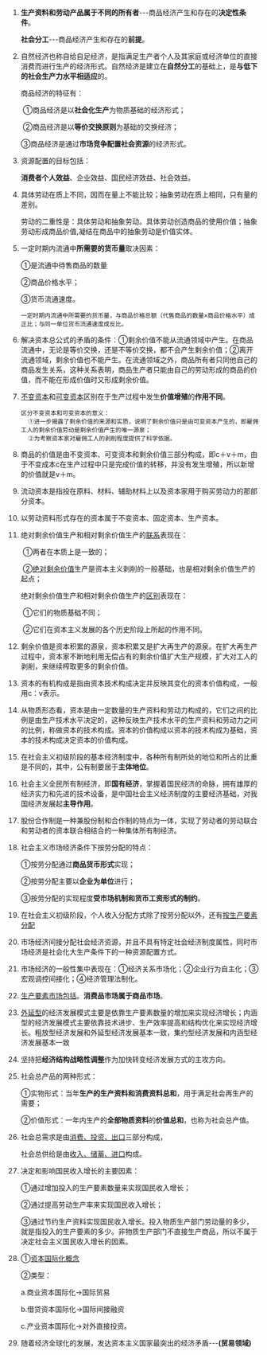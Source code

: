 1. **生产资料和劳动产品属于不同的所有者**---商品经济产生和存在的**决定性条件**。

   **社会分工**---商品经济产生和存在的**前提**。

2. 自然经济也称自给自足经济，是指满足生产者个人及其家庭或经济单位的直接消费而进行生产的经济形式。自然经济是建立在**自然分工**的基础上，是**与低下的社会生产力水平相适应**的。

   商品经济的特征有：

   ​      ①商品经济是以**社会化生产**为物质基础的经济形式；

   ​      ②商品经济是以**等价交换原则**为基础的交换经济；

   ​      ③商品经济是通过**市场竞争配置社会资源**的经济形式。

3. 资源配置的目标包括：

   **消费者个人效益**、企业效益、国民经济效益、社会效益。

4. 具体劳动在质上不同，因而在量上不能比较；抽象劳动在质上相同，只有量的差别。

   劳动的二重性是：具体劳动和抽象劳动。具体劳动创造商品的使用价值；抽象劳动形成商品价值,凝结在商品中的抽象劳动是价值实体。

5. 一定时期内流通中**所需要的货币量**取决因素：

   ①是流通中待售商品的数量

   ②商品价格水平；

   ③货币流通速度。

   ~~~
   一定时期内流通中所需要的货币量，与商品价格总额（代售商品的数量×商品价格水平）成正比；与同一单位货币流通速度成反比。
   ~~~

6. 解决资本总公式的矛盾的条件：①剩余价值不能从流通领域中产生。在商品流通中，无论是等价交换，还是不等价交换，都不会产生剩余价值；②离开流通领域，剩余价值也不能产生。在流通领域之外，商品所有者只同他自己的商品发生关系，这种关系表明，商品生产者只能由自己的劳动形成的商品的价值，而不能在形成价值时又形成剩余价值。

7. [不变资本](是指以生产资料形式存在的资本，在生产过程中不改变自己的价值量。)和[可变资本](是指以劳动力形式存在的资本，在生产过程中发生了价值增殖。)区别在于生产过程中发生**价值增殖**的**作用不同**。

   ~~~
   区分不变资本和可变资本的意义：
     ①进一步揭露了剩余价值的来源和实质，说明了剩余价值只是由可变资本产生的，即雇佣工人的剩余价值劳动是剩余价值产生的唯一源泉；
     ②为考察资本家对雇佣工人的剥削程度提供了科学依据。
   ~~~

8. 商品的价值是由不变资本、可变资本和剩余价值三部分构成，即c＋v＋m，由于不变成本c在生产过程中只是完成价值的转移，并没有发生增殖，所以新增的价值就是v＋m。

9. 流动资本是指投在原料、材料、辅助材料上以及资本家用于购买劳动力的那部分资本。

10. 以劳动资料形式存在的资本属于不变资本、固定资本、生产资本。

11. 绝对剩余价值生产和相对剩余价值生产的<u>联系</u>表现在：

    ​    ①两者在本质上是一致的；

    ​    ②[绝对剩余价值](基础和起点)生产是资本主义剥削的一般基础，也是相对剩余价值生产的起点；

    绝对剩余价值生产和相对剩余价值生产的<u>区别</u>表现在：

    ​    ①它们的物质基础不同；

    ​    ②它们在资本主义发展的各个历史阶段上所起的作用不同。

12. 剩余价值是资本积累的源泉，资本积累又是扩大再生产的源泉。在扩大再生产过程中，资本家不断地利用无偿占有的剩余价值扩大生产规模，扩大对工人的剥削，来继续榨取更多的剩余价值。

13. 资本的有机构成是指由资本技术构成决定并反映其变化的资本价值构成，一般用c：v表示。

14. 从物质形态看，资本是由一定数量的生产资料和劳动力构成的，它们之间的比例是由生产技术水平决定的，这种反映生产技术水平的生产资料和劳动力之间的比例，称做资本的技术构成。资本的价值构成以资本的技术构成为基础，资本的技术构成决定资本的价值构成。

15. 在社会主义初级阶段的基本经济制度中，各种所有制所处的地位和所占的比重是不同的，其中，公有制要居于**主体地位**。

16. 社会主义全民所有制经济，即**国有经济**，掌握着国民经济的命脉，拥有雄厚的经济实力和先进的技术设备，是中国社会主义经济制度的主要经济基础，对我国经济发展起**主导作用**。

17. 股份合作制是一种兼股份制和合作制的特点为一体，实现了劳动者的劳动联合和劳动者的资本联合相结合的一种集体所有制经济。

18. 社会主义市场经济条件下按劳分配的特点：

    ①按劳分配通过**商品货币形式**实现；

    ②按劳分配主要以**企业为单位**进行；

    ③按劳分配的实现程度**受市场机制和货币工资形式的制约**。

19. 在社会主义初级阶段，个人收入分配方式除了按劳分配以外，还有[按生产要素分配](包括按资本分配；按资金分配；按劳动力价值分配；按技术、信息、房产等要素分配和个体劳动收入。)

20. 市场经济间接分配社会经济资源，并且不具有特定社会经济制度属性，同时市场经济是社会化大生产条件下的一种资源配置方式。

21. 市场经济的一般性集中表现在：①经济关系市场化；②企业行为自主化；③宏观调控间接化；④经济管理法制化。

22. [生产要素市场包括](金融市场、劳动力市场、房地产市场、技术市场、信息市场，也包括属于商品市场的生产资料市场)。**消费品市场属于商品市场**。

23. [外延型](生产要素)的经济发展模式主要是依靠生产要素数量的增加来实现经济增长；内涵型的经济发展模式主要依靠技术进步、生产效率提高和结构优化来实现经济增长。粗放型经济发展和外延型经济发展基本一致，集约型经济发展和内涵型经济发展基本一致

24. 坚持把**经济结构战略性调整**作为加快转变经济发展方式的主攻方向。

25. 社会总产品的两种形式：

    ①实物形式：当年**生产的生产资料和消费资料总和**，用于满足社会再生产的需要；

    ②价值形式：一年内生产的**全部物质资料**的**价值总和**，也称为社会总产值。

26. 社会总需求是由<u>消费、投资、出口</u>三部分构成，

    社会总供给是由<u>收入、储蓄、进口</u>构成。

27. 决定和影响国民收入增长的主要因素：

       ①通过增加投入的生产要素数量来实现国民收入增长；

       ②通过提高劳动生产率来实现国民收入增长；

       ③通过节约生产资料实现国民收入增长。投入物质生产部门劳动量的多少，就是指投入的生产要素的多少。非物质生产部门不直接生产商品，所以不属于决定社会主义国民收入增长的因素。

28. ①[资本国际化概念](指一国国内资本的活动越出国界，在国际范围不断运动的过程。)

    ②类型：

       a.商业资本国际化→国际贸易 

       b.借贷资本国际化→国际间接融资 

       c.产业资本国际化→对外直接投资。

29. 随着经济全球化的发展，发达资本主义国家最突出的经济矛盾---**(贸易领域)**

